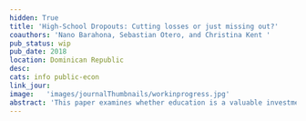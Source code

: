 ```yaml
---
hidden: True
title: 'High-School Dropouts: Cutting losses or just missing out?'
coauthors: 'Nano Barahona, Sebastian Otero, and Christina Kent '
pub_status: wip
pub_date: 2018
location: Dominican Republic
desc:
cats: info public-econ
link_jour:
image:   'images/journalThumbnails/workinprogress.jpg'
abstract: 'This paper examines whether education is a valuable investment for middle school students in the bottom decile of achievement in the context of the Dominican Republic, currently the lowest scoring country on the international PISA tests. For students struggling academically, the potential returns to education may appear small compared to the immediate wages earned in the labor market. We estimate the value of years of secondary education and high-school completion for low-performing students by exploiting the passing cutoffs on the eighth and twelfth grade national exams. We find that students who barely pass the exam in eighth grade complete more years of education, are more likely to enroll in college and experience higher earnings. Similar results are found for those who marginally pass the high-school exit exam. A broad implication of these facts is that education has large and positive returns even for the lowest part of the ability distribution.'
---
```

